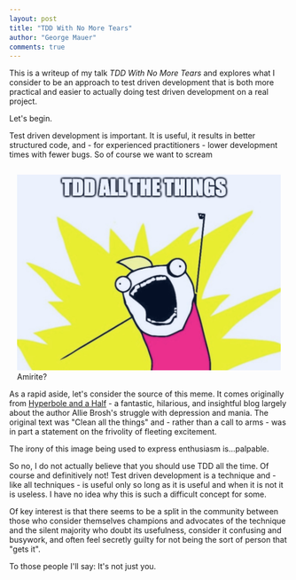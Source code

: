```yaml
---
layout: post
title: "TDD With No More Tears"
author: "George Mauer"
comments: true
---
```


This is a writeup of my talk *TDD With No More Tears* and explores what I consider to be an approach to test driven development that is both more practical and easier to actually doing test driven development on a real project.

Let's begin.

Test driven development is important. It is useful, it results in better structured code, and - for experienced practitioners - lower development times with fewer bugs. So of course we want to scream

<figure style="float: left; margin: 1em;">
  <img src="/img/tdd_with_no_more_tears/tdd_all_the_things.jpg" alt="TDD all the things">
  <figcaption>Amirite?</figcaption>
</figure>

As a rapid aside, let's consider the source of this meme. It comes originally from [Hyperbole and a Half](http://hyperboleandahalf.blogspot.com/2010/06/this-is-why-ill-never-be-adult.html) - a fantastic, hilarious, and insightful blog largely about the author Allie Brosh's struggle with depression and mania. The original text was "Clean all the things" and - rather than a call to arms - was in part a statement on the frivolity of fleeting excitement.

The irony of this image being used to express enthusiasm is...palpable.

So no, I do not actually believe that you should use TDD all the time. Of course and definitively not! Test driven development is a technique and - like all techniques - is useful only so long as it is useful and when it is not it is useless. I have no idea why this is such a difficult concept for some.

Of key interest is that there seems to be a split in the community between those who consider themselves champions and advocates of the technique and the silent majority who doubt its usefulness, consider it confusing and busywork, and often feel secretly guilty for not being the sort of person that "gets it".

To those people I'll say: It's not just you.
